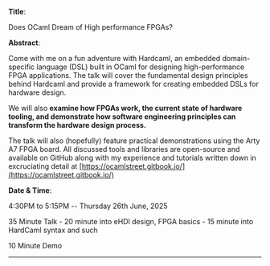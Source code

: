 **Title**:  

Does OCaml Dream of High performance FPGAs?

**Abstract**:

Come with me on a fun adventure with Hardcaml, an embedded domain-specific language (DSL) built in OCaml for designing high-performance FPGA applications. The talk will cover the fundamental design principles behind Hardcaml and provide a framework for creating embedded DSLs for hardware design. 

We will also **examine how FPGAs work, the current state of hardware tooling, and demonstrate how software engineering principles can transform the hardware design process.**  

The talk will also (hopefully) feature practical demonstrations using the Arty A7 FPGA board. All discussed tools and libraries are open-source and available on GitHub along with my experience and tutorials written down in excruciating detail at [https://ocamlstreet.gitbook.io/](https://ocamlstreet.gitbook.io/)


**Date & Time**:

4:30PM to 5:15PM -- Thursday 26th June, 2025

35 Minute Talk
	- 20 minute into eHDl design, FPGA basics
	- 15 minute into HardCaml syntax and such 
	
10 Minute Demo

---
